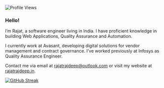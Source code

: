 ![Profile Views](https://komarev.com/ghpvc/?username=rajatrajdeep&color=brightgreen)

### Hello!
I’m Rajat, a software engineer living in India. I have proficient knowledge in building Web Applications, Quality Assurance and Automation.

I currently work at Avasant, developing digital solutions for vendor management and contract governance. I’ve worked previously at Infosys as Quality Assurance Engineer.

Contact me via email at rajatrajdeep@outlook.com or visit my website at [rajatrajdeep.in](https://rajatrajdeep.in).

[![GitHub Streak](https://github-readme-streak-stats.herokuapp.com?user=rajatrajdeep&theme=bear&hide_border=true&date_format=M%20j%5B%2C%20Y%5D)](https://git.io/streak-stats)